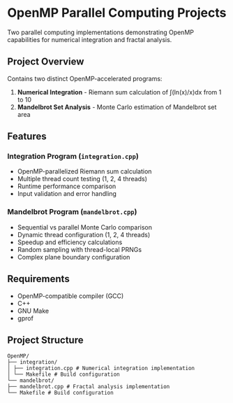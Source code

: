 # OpenMP Parallel Computing Projects

Two parallel computing implementations demonstrating OpenMP capabilities for numerical integration and fractal analysis.

## Project Overview

Contains two distinct OpenMP-accelerated programs:
1. **Numerical Integration** - Riemann sum calculation of ∫(ln(x)/x)dx from 1 to 10
2. **Mandelbrot Set Analysis** - Monte Carlo estimation of Mandelbrot set area

## Features

### Integration Program (`integration.cpp`)
- OpenMP-parallelized Riemann sum calculation
- Multiple thread count testing (1, 2, 4 threads)
- Runtime performance comparison
- Input validation and error handling

### Mandelbrot Program (`mandelbrot.cpp`)
- Sequential vs parallel Monte Carlo comparison
- Dynamic thread configuration (1, 2, 4 threads)
- Speedup and efficiency calculations
- Random sampling with thread-local PRNGs
- Complex plane boundary configuration

## Requirements

- OpenMP-compatible compiler (GCC)
- C++
- GNU Make
- gprof

## Project Structure
```
OpenMP/
├── integration/
│ ├── integration.cpp # Numerical integration implementation
│ └── Makefile # Build configuration
└── mandelbrot/
├── mandelbrot.cpp # Fractal analysis implementation
└── Makefile # Build configuration
```
